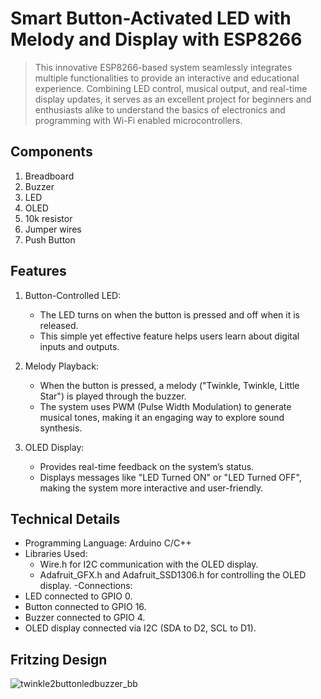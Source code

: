 # Smart Button-Activated LED with Melody and Display with ESP8266
> This innovative ESP8266-based system seamlessly integrates multiple functionalities to provide an interactive and educational experience. Combining LED control, musical output, and real-time display updates, it serves as an excellent project for beginners and enthusiasts alike to understand the basics of electronics and programming with Wi-Fi enabled microcontrollers.

## Components

1. Breadboard
2. Buzzer
3. LED
4. OLED
5. 10k resistor
6. Jumper wires
7. Push Button

## Features

1. Button-Controlled LED:
   - The LED turns on when the button is pressed and off when it is released.
   - This simple yet effective feature helps users learn about digital inputs and outputs.

2. Melody Playback:
   - When the button is pressed, a melody ("Twinkle, Twinkle, Little Star") is played through the buzzer.
   - The system uses PWM (Pulse Width Modulation) to generate musical tones, making it an engaging way to explore sound synthesis.
     
3. OLED Display:
   - Provides real-time feedback on the system’s status.
   - Displays messages like "LED Turned ON" or "LED Turned OFF", making the system more interactive and user-friendly.


## Technical Details

- Programming Language: Arduino C/C++
- Libraries Used:
  - Wire.h for I2C communication with the OLED display.
  - Adafruit_GFX.h and Adafruit_SSD1306.h for controlling the OLED display.
-Connections:
 - LED connected to GPIO 0.
 - Button connected to GPIO 16.
 - Buzzer connected to GPIO 4.
 - OLED display connected via I2C (SDA to D2, SCL to D1).


## Fritzing Design
![twinkle2buttonledbuzzer_bb](https://github.com/ImanZulhakim/FunDIYSensors/assets/92504870/0072d7bb-240f-4839-963a-94c8bbc32eab)



